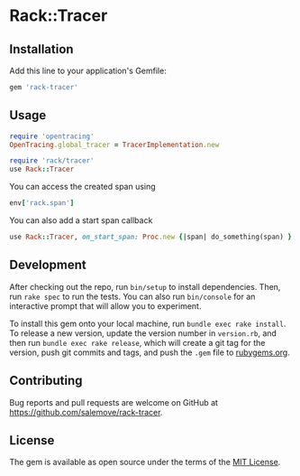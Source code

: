 # Rack::Tracer

## Installation

Add this line to your application's Gemfile:

```ruby
gem 'rack-tracer'
```

## Usage

```ruby
require 'opentracing'
OpenTracing.global_tracer = TracerImplementation.new

require 'rack/tracer'
use Rack::Tracer
```

You can access the created span using
```ruby
env['rack.span']
```

You can also add a start span callback
```ruby
use Rack::Tracer, on_start_span: Proc.new {|span| do_something(span) }
```

## Development

After checking out the repo, run `bin/setup` to install dependencies. Then, run `rake spec` to run the tests. You can also run `bin/console` for an interactive prompt that will allow you to experiment.

To install this gem onto your local machine, run `bundle exec rake install`. To release a new version, update the version number in `version.rb`, and then run `bundle exec rake release`, which will create a git tag for the version, push git commits and tags, and push the `.gem` file to [rubygems.org](https://rubygems.org).

## Contributing

Bug reports and pull requests are welcome on GitHub at https://github.com/salemove/rack-tracer.


## License

The gem is available as open source under the terms of the [MIT License](http://opensource.org/licenses/MIT).

